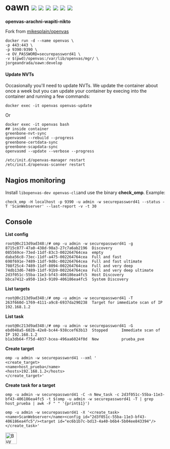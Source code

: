 # oawn [![](https://images.microbadger.com/badges/version/jorgeandrada/oawn:latest.svg)](https://microbadger.com/images/jorgeandrada/oawn:latest "Get your own version badge on microbadger.com") [![](https://images.microbadger.com/badges/commit/jorgeandrada/oawn:latest.svg)](https://microbadger.com/images/jorgeandrada/oawn:latest "Get your own commit badge on microbadger.com") [![](https://images.microbadger.com/badges/image/jorgeandrada/oawn:latest.svg)](https://microbadger.com/images/jorgeandrada/oawn:latest "Get your own image badge on microbadger.com") [![](https://images.microbadger.com/badges/version/jorgeandrada/oawn:develop.svg)](https://microbadger.com/images/jorgeandrada/oawn:develop "Get your own version badge on microbadger.com") [![](https://images.microbadger.com/badges/commit/jorgeandrada/oawn:develop.svg)](https://microbadger.com/images/jorgeandrada/oawn:develop "Get your own commit badge on microbadger.com") [![](https://images.microbadger.com/badges/image/jorgeandrada/oawn:develop.svg)](https://microbadger.com/images/jorgeandrada/oawn:develop "Get your own image badge on microbadger.com")

**openvas-arachni-wapiti-nikto**

Fork from <a href=https://hub.docker.com/r/mikesplain/openvas/>mikesplain/openvas</a>

```
docker run -d --name openvas \
-p 443:443 \
-p 9390:9390 \
-e OV_PASSWORD=securepassword41 \
-v $(pwd)/openvas:/var/lib/openvas/mgr/ \
jorgeandrada/oawn:develop
```

#### Update NVTs
Occasionally you'll need to update NVTs. We update the container about once a week but you can update your container by execing into the container and running a few commands:
```
docker exec -it openvas openvas-update
```
Or
```
docker exec -it openvas bash
## inside container
greenbone-nvt-sync
openvasmd --rebuild --progress
greenbone-certdata-sync
greenbone-scapdata-sync
openvasmd --update --verbose --progress

/etc/init.d/openvas-manager restart
/etc/init.d/openvas-scanner restart
```

## Nagios monitoring

Install ```libopenvas-dev openvas-cli```and use the binary **check_omp**.
Example:

```
check_omp -H localhost -p 9390 -u admin -w securepassword41 --status -T 'ScanWebserver' --last-report -v -t 30
```

## Console
**List config**
```
root@0c213d9ad348:/# omp -u admin -w securepassword41 -g
8715c877-47a0-438d-98a3-27c7a6ab2196  Discovery
085569ce-73ed-11df-83c3-002264764cea  empty
daba56c8-73ec-11df-a475-002264764cea  Full and fast
698f691e-7489-11df-9d8c-002264764cea  Full and fast ultimate
708f25c4-7489-11df-8094-002264764cea  Full and very deep
74db13d6-7489-11df-91b9-002264764cea  Full and very deep ultimate
2d3f051c-55ba-11e3-bf43-406186ea4fc5  Host Discovery
bbca7412-a950-11e3-9109-406186ea4fc5  System Discovery
```

**List targets**
```
root@0c213d9ad348:/# omp -u admin -w securepassword41 -T
263f660d-1769-4111-a9c8-6937da290238  Target for immediate scan of IP 192.168.1.2

```

**List task**
```
root@0c213d9ad348:/# omp -u admin -w securepassword41 -G
ebd048a5-602b-42e8-bc44-938ccef63b13  Stopped      Immediate scan of IP 192.168.1.2
b1a3db64-f75d-4037-bcea-496aa6024f0d  New          prueba_pve
```

**Create target**
```
omp -u admin -w securepassword41 --xml '
<create_target>
<name>host_prueba</name>
<hosts>192.168.1.2</hosts>
</create_target>'
```

**Create task for a target**
```
omp -u admin -w securepassword41 -C -n New_task -c 2d3f051c-55ba-11e3-bf43-406186ea4fc5 -t $(omp -u admin -w securepassword41 -T | grep host_prueba | awk -F " " '{print$1}')

omp -u admin -w securepassword41 -X '<create_task><name>ScanWebserver</name><config id="2d3f051c-55ba-11e3-bf43-406186ea4fc5"/><target id="ec6b1b7c-bd13-4a40-b6b4-5b04ee843394"/></create_task>'
```

<a href='https://ko-fi.com/A417UXC' target='_blank'><img height='36' style='border:0px;height:36px;' src='https://az743702.vo.msecnd.net/cdn/kofi2.png?v=0' border='0' alt='Buy Me a Coffee at ko-fi.com' /></a>
